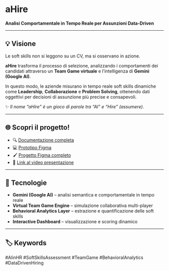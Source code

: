 # aHire  
**Analisi Comportamentale in Tempo Reale per Assunzioni Data-Driven**

---

## 💡 Visione  
Le soft skills non si leggono su un CV, ma si osservano in azione.

**aHire** trasforma il processo di selezione, analizzando i comportamenti dei candidati attraverso un **Team Game virtuale** e l’intelligenza di **Gemini (Google AI)**.

In questo modo, le aziende misurano in tempo reale soft skills dinamiche come **Leadership**, **Collaborazione** e **Problem Solving**, ottenendo dati oggettivi per decisioni di assunzione più precise e consapevoli.

✨ *Il nome “aHire” è un gioco di parole tra “AI” e “Hire” (assumere).*

---

## 🌐 Scopri il progetto!
- 🔍 [Documentazione completa](https://www.notion.so/laurabracale/Documentazione-aHire-YellowStone-2976f0eb5c13808884c1ebfbbf11c543?source=copy_link)  
- 💻 [Prototipo Figma](https://www.figma.com/proto/XiY8WkueKwOnKxT1vBubAR/aHire-Design?page-id=166%3A1072&node-id=166-1426&viewport=676%2C199%2C0.15&t=RH1EW5KamEFQxYbK-1&scaling=min-zoom&content-scaling=fixed)
- 🖌️ [Progetto Figma completo](https://www.figma.com/design/XiY8WkueKwOnKxT1vBubAR/aHire-Design?node-id=49-2&t=7Fkf4U3akQVAlexM-1)
- 🎥 [Link al video presentazione](https://youtu.be/KKe32KidICU)   

---

## 🧠 Tecnologie  
- **Gemini (Google AI)** – analisi semantica e comportamentale in tempo reale  
- **Virtual Team Game Engine** – simulazione collaborativa multi-player  
- **Behavioral Analytics Layer** – estrazione e quantificazione delle soft skills  
- **Interactive Dashboard** – visualizzazione e scoring dinamico  

---

## 🏷️ Keywords  
#AIinHR  #SoftSkillsAssessment  #TeamGame  #BehavioralAnalytics  #DataDrivenHiring
